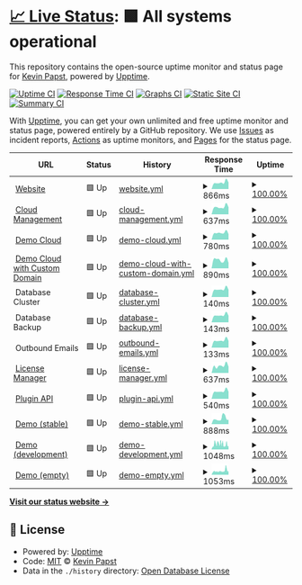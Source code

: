 # [📈 Live Status](https://kevinpapst.github.io/cloud-status): <!--live status--> **🟩 All systems operational**

This repository contains the open-source uptime monitor and status page for [Kevin Papst](www.kevinpapst.de), powered by [Upptime](https://github.com/upptime/upptime).

[![Uptime CI](https://github.com/kevinpapst/cloud-status/workflows/Uptime%20CI/badge.svg)](https://github.com/kevinpapst/cloud-status/actions?query=workflow%3A%22Uptime+CI%22)
[![Response Time CI](https://github.com/kevinpapst/cloud-status/workflows/Response%20Time%20CI/badge.svg)](https://github.com/kevinpapst/cloud-status/actions?query=workflow%3A%22Response+Time+CI%22)
[![Graphs CI](https://github.com/kevinpapst/cloud-status/workflows/Graphs%20CI/badge.svg)](https://github.com/kevinpapst/cloud-status/actions?query=workflow%3A%22Graphs+CI%22)
[![Static Site CI](https://github.com/kevinpapst/cloud-status/workflows/Static%20Site%20CI/badge.svg)](https://github.com/kevinpapst/cloud-status/actions?query=workflow%3A%22Static+Site+CI%22)
[![Summary CI](https://github.com/kevinpapst/cloud-status/workflows/Summary%20CI/badge.svg)](https://github.com/kevinpapst/cloud-status/actions?query=workflow%3A%22Summary+CI%22)

With [Upptime](https://upptime.js.org), you can get your own unlimited and free uptime monitor and status page, powered entirely by a GitHub repository. We use [Issues](https://github.com/kevinpapst/cloud-status/issues) as incident reports, [Actions](https://github.com/kevinpapst/cloud-status/actions) as uptime monitors, and [Pages](https://kevinpapst.github.io/cloud-status) for the status page.

<!--start: status pages-->
<!-- This summary is generated by Upptime (https://github.com/upptime/upptime) -->
<!-- Do not edit this manually, your changes will be overwritten -->
<!-- prettier-ignore -->
| URL | Status | History | Response Time | Uptime |
| --- | ------ | ------- | ------------- | ------ |
| <img alt="" src="https://icons.duckduckgo.com/ip3/www.kimai.org.ico" height="13"> [Website](https://www.kimai.org) | 🟩 Up | [website.yml](https://github.com/kevinpapst/cloud-status/commits/HEAD/history/website.yml) | <details><summary><img alt="Response time graph" src="./graphs/website/response-time-week.png" height="20"> 866ms</summary><br><a href="https://uptime.kimai.cloud/history/website"><img alt="Response time 870" src="https://img.shields.io/endpoint?url=https%3A%2F%2Fraw.githubusercontent.com%2Fkevinpapst%2Fcloud-status%2FHEAD%2Fapi%2Fwebsite%2Fresponse-time.json"></a><br><a href="https://uptime.kimai.cloud/history/website"><img alt="24-hour response time 631" src="https://img.shields.io/endpoint?url=https%3A%2F%2Fraw.githubusercontent.com%2Fkevinpapst%2Fcloud-status%2FHEAD%2Fapi%2Fwebsite%2Fresponse-time-day.json"></a><br><a href="https://uptime.kimai.cloud/history/website"><img alt="7-day response time 866" src="https://img.shields.io/endpoint?url=https%3A%2F%2Fraw.githubusercontent.com%2Fkevinpapst%2Fcloud-status%2FHEAD%2Fapi%2Fwebsite%2Fresponse-time-week.json"></a><br><a href="https://uptime.kimai.cloud/history/website"><img alt="30-day response time 861" src="https://img.shields.io/endpoint?url=https%3A%2F%2Fraw.githubusercontent.com%2Fkevinpapst%2Fcloud-status%2FHEAD%2Fapi%2Fwebsite%2Fresponse-time-month.json"></a><br><a href="https://uptime.kimai.cloud/history/website"><img alt="1-year response time 883" src="https://img.shields.io/endpoint?url=https%3A%2F%2Fraw.githubusercontent.com%2Fkevinpapst%2Fcloud-status%2FHEAD%2Fapi%2Fwebsite%2Fresponse-time-year.json"></a></details> | <details><summary><a href="https://uptime.kimai.cloud/history/website">100.00%</a></summary><a href="https://uptime.kimai.cloud/history/website"><img alt="All-time uptime 100.00%" src="https://img.shields.io/endpoint?url=https%3A%2F%2Fraw.githubusercontent.com%2Fkevinpapst%2Fcloud-status%2FHEAD%2Fapi%2Fwebsite%2Fuptime.json"></a><br><a href="https://uptime.kimai.cloud/history/website"><img alt="24-hour uptime 100.00%" src="https://img.shields.io/endpoint?url=https%3A%2F%2Fraw.githubusercontent.com%2Fkevinpapst%2Fcloud-status%2FHEAD%2Fapi%2Fwebsite%2Fuptime-day.json"></a><br><a href="https://uptime.kimai.cloud/history/website"><img alt="7-day uptime 100.00%" src="https://img.shields.io/endpoint?url=https%3A%2F%2Fraw.githubusercontent.com%2Fkevinpapst%2Fcloud-status%2FHEAD%2Fapi%2Fwebsite%2Fuptime-week.json"></a><br><a href="https://uptime.kimai.cloud/history/website"><img alt="30-day uptime 100.00%" src="https://img.shields.io/endpoint?url=https%3A%2F%2Fraw.githubusercontent.com%2Fkevinpapst%2Fcloud-status%2FHEAD%2Fapi%2Fwebsite%2Fuptime-month.json"></a><br><a href="https://uptime.kimai.cloud/history/website"><img alt="1-year uptime 100.00%" src="https://img.shields.io/endpoint?url=https%3A%2F%2Fraw.githubusercontent.com%2Fkevinpapst%2Fcloud-status%2FHEAD%2Fapi%2Fwebsite%2Fuptime-year.json"></a></details>
| <img alt="" src="https://icons.duckduckgo.com/ip3/www.kimai.cloud.ico" height="13"> [Cloud Management](https://www.kimai.cloud/auth/registration) | 🟩 Up | [cloud-management.yml](https://github.com/kevinpapst/cloud-status/commits/HEAD/history/cloud-management.yml) | <details><summary><img alt="Response time graph" src="./graphs/cloud-management/response-time-week.png" height="20"> 637ms</summary><br><a href="https://uptime.kimai.cloud/history/cloud-management"><img alt="Response time 637" src="https://img.shields.io/endpoint?url=https%3A%2F%2Fraw.githubusercontent.com%2Fkevinpapst%2Fcloud-status%2FHEAD%2Fapi%2Fcloud-management%2Fresponse-time.json"></a><br><a href="https://uptime.kimai.cloud/history/cloud-management"><img alt="24-hour response time 588" src="https://img.shields.io/endpoint?url=https%3A%2F%2Fraw.githubusercontent.com%2Fkevinpapst%2Fcloud-status%2FHEAD%2Fapi%2Fcloud-management%2Fresponse-time-day.json"></a><br><a href="https://uptime.kimai.cloud/history/cloud-management"><img alt="7-day response time 637" src="https://img.shields.io/endpoint?url=https%3A%2F%2Fraw.githubusercontent.com%2Fkevinpapst%2Fcloud-status%2FHEAD%2Fapi%2Fcloud-management%2Fresponse-time-week.json"></a><br><a href="https://uptime.kimai.cloud/history/cloud-management"><img alt="30-day response time 654" src="https://img.shields.io/endpoint?url=https%3A%2F%2Fraw.githubusercontent.com%2Fkevinpapst%2Fcloud-status%2FHEAD%2Fapi%2Fcloud-management%2Fresponse-time-month.json"></a><br><a href="https://uptime.kimai.cloud/history/cloud-management"><img alt="1-year response time 637" src="https://img.shields.io/endpoint?url=https%3A%2F%2Fraw.githubusercontent.com%2Fkevinpapst%2Fcloud-status%2FHEAD%2Fapi%2Fcloud-management%2Fresponse-time-year.json"></a></details> | <details><summary><a href="https://uptime.kimai.cloud/history/cloud-management">100.00%</a></summary><a href="https://uptime.kimai.cloud/history/cloud-management"><img alt="All-time uptime 100.00%" src="https://img.shields.io/endpoint?url=https%3A%2F%2Fraw.githubusercontent.com%2Fkevinpapst%2Fcloud-status%2FHEAD%2Fapi%2Fcloud-management%2Fuptime.json"></a><br><a href="https://uptime.kimai.cloud/history/cloud-management"><img alt="24-hour uptime 100.00%" src="https://img.shields.io/endpoint?url=https%3A%2F%2Fraw.githubusercontent.com%2Fkevinpapst%2Fcloud-status%2FHEAD%2Fapi%2Fcloud-management%2Fuptime-day.json"></a><br><a href="https://uptime.kimai.cloud/history/cloud-management"><img alt="7-day uptime 100.00%" src="https://img.shields.io/endpoint?url=https%3A%2F%2Fraw.githubusercontent.com%2Fkevinpapst%2Fcloud-status%2FHEAD%2Fapi%2Fcloud-management%2Fuptime-week.json"></a><br><a href="https://uptime.kimai.cloud/history/cloud-management"><img alt="30-day uptime 100.00%" src="https://img.shields.io/endpoint?url=https%3A%2F%2Fraw.githubusercontent.com%2Fkevinpapst%2Fcloud-status%2FHEAD%2Fapi%2Fcloud-management%2Fuptime-month.json"></a><br><a href="https://uptime.kimai.cloud/history/cloud-management"><img alt="1-year uptime 100.00%" src="https://img.shields.io/endpoint?url=https%3A%2F%2Fraw.githubusercontent.com%2Fkevinpapst%2Fcloud-status%2FHEAD%2Fapi%2Fcloud-management%2Fuptime-year.json"></a></details>
| <img alt="" src="https://icons.duckduckgo.com/ip3/kevin.kimai.cloud.ico" height="13"> [Demo Cloud](https://kevin.kimai.cloud/de/login) | 🟩 Up | [demo-cloud.yml](https://github.com/kevinpapst/cloud-status/commits/HEAD/history/demo-cloud.yml) | <details><summary><img alt="Response time graph" src="./graphs/demo-cloud/response-time-week.png" height="20"> 780ms</summary><br><a href="https://uptime.kimai.cloud/history/demo-cloud"><img alt="Response time 672" src="https://img.shields.io/endpoint?url=https%3A%2F%2Fraw.githubusercontent.com%2Fkevinpapst%2Fcloud-status%2FHEAD%2Fapi%2Fdemo-cloud%2Fresponse-time.json"></a><br><a href="https://uptime.kimai.cloud/history/demo-cloud"><img alt="24-hour response time 643" src="https://img.shields.io/endpoint?url=https%3A%2F%2Fraw.githubusercontent.com%2Fkevinpapst%2Fcloud-status%2FHEAD%2Fapi%2Fdemo-cloud%2Fresponse-time-day.json"></a><br><a href="https://uptime.kimai.cloud/history/demo-cloud"><img alt="7-day response time 780" src="https://img.shields.io/endpoint?url=https%3A%2F%2Fraw.githubusercontent.com%2Fkevinpapst%2Fcloud-status%2FHEAD%2Fapi%2Fdemo-cloud%2Fresponse-time-week.json"></a><br><a href="https://uptime.kimai.cloud/history/demo-cloud"><img alt="30-day response time 767" src="https://img.shields.io/endpoint?url=https%3A%2F%2Fraw.githubusercontent.com%2Fkevinpapst%2Fcloud-status%2FHEAD%2Fapi%2Fdemo-cloud%2Fresponse-time-month.json"></a><br><a href="https://uptime.kimai.cloud/history/demo-cloud"><img alt="1-year response time 691" src="https://img.shields.io/endpoint?url=https%3A%2F%2Fraw.githubusercontent.com%2Fkevinpapst%2Fcloud-status%2FHEAD%2Fapi%2Fdemo-cloud%2Fresponse-time-year.json"></a></details> | <details><summary><a href="https://uptime.kimai.cloud/history/demo-cloud">100.00%</a></summary><a href="https://uptime.kimai.cloud/history/demo-cloud"><img alt="All-time uptime 100.00%" src="https://img.shields.io/endpoint?url=https%3A%2F%2Fraw.githubusercontent.com%2Fkevinpapst%2Fcloud-status%2FHEAD%2Fapi%2Fdemo-cloud%2Fuptime.json"></a><br><a href="https://uptime.kimai.cloud/history/demo-cloud"><img alt="24-hour uptime 100.00%" src="https://img.shields.io/endpoint?url=https%3A%2F%2Fraw.githubusercontent.com%2Fkevinpapst%2Fcloud-status%2FHEAD%2Fapi%2Fdemo-cloud%2Fuptime-day.json"></a><br><a href="https://uptime.kimai.cloud/history/demo-cloud"><img alt="7-day uptime 100.00%" src="https://img.shields.io/endpoint?url=https%3A%2F%2Fraw.githubusercontent.com%2Fkevinpapst%2Fcloud-status%2FHEAD%2Fapi%2Fdemo-cloud%2Fuptime-week.json"></a><br><a href="https://uptime.kimai.cloud/history/demo-cloud"><img alt="30-day uptime 100.00%" src="https://img.shields.io/endpoint?url=https%3A%2F%2Fraw.githubusercontent.com%2Fkevinpapst%2Fcloud-status%2FHEAD%2Fapi%2Fdemo-cloud%2Fuptime-month.json"></a><br><a href="https://uptime.kimai.cloud/history/demo-cloud"><img alt="1-year uptime 100.00%" src="https://img.shields.io/endpoint?url=https%3A%2F%2Fraw.githubusercontent.com%2Fkevinpapst%2Fcloud-status%2FHEAD%2Fapi%2Fdemo-cloud%2Fuptime-year.json"></a></details>
| <img alt="" src="https://icons.duckduckgo.com/ip3/time.kevinpapst.de.ico" height="13"> [Demo Cloud with Custom Domain](https://time.kevinpapst.de/de/login) | 🟩 Up | [demo-cloud-with-custom-domain.yml](https://github.com/kevinpapst/cloud-status/commits/HEAD/history/demo-cloud-with-custom-domain.yml) | <details><summary><img alt="Response time graph" src="./graphs/demo-cloud-with-custom-domain/response-time-week.png" height="20"> 890ms</summary><br><a href="https://uptime.kimai.cloud/history/demo-cloud-with-custom-domain"><img alt="Response time 969" src="https://img.shields.io/endpoint?url=https%3A%2F%2Fraw.githubusercontent.com%2Fkevinpapst%2Fcloud-status%2FHEAD%2Fapi%2Fdemo-cloud-with-custom-domain%2Fresponse-time.json"></a><br><a href="https://uptime.kimai.cloud/history/demo-cloud-with-custom-domain"><img alt="24-hour response time 692" src="https://img.shields.io/endpoint?url=https%3A%2F%2Fraw.githubusercontent.com%2Fkevinpapst%2Fcloud-status%2FHEAD%2Fapi%2Fdemo-cloud-with-custom-domain%2Fresponse-time-day.json"></a><br><a href="https://uptime.kimai.cloud/history/demo-cloud-with-custom-domain"><img alt="7-day response time 890" src="https://img.shields.io/endpoint?url=https%3A%2F%2Fraw.githubusercontent.com%2Fkevinpapst%2Fcloud-status%2FHEAD%2Fapi%2Fdemo-cloud-with-custom-domain%2Fresponse-time-week.json"></a><br><a href="https://uptime.kimai.cloud/history/demo-cloud-with-custom-domain"><img alt="30-day response time 930" src="https://img.shields.io/endpoint?url=https%3A%2F%2Fraw.githubusercontent.com%2Fkevinpapst%2Fcloud-status%2FHEAD%2Fapi%2Fdemo-cloud-with-custom-domain%2Fresponse-time-month.json"></a><br><a href="https://uptime.kimai.cloud/history/demo-cloud-with-custom-domain"><img alt="1-year response time 969" src="https://img.shields.io/endpoint?url=https%3A%2F%2Fraw.githubusercontent.com%2Fkevinpapst%2Fcloud-status%2FHEAD%2Fapi%2Fdemo-cloud-with-custom-domain%2Fresponse-time-year.json"></a></details> | <details><summary><a href="https://uptime.kimai.cloud/history/demo-cloud-with-custom-domain">100.00%</a></summary><a href="https://uptime.kimai.cloud/history/demo-cloud-with-custom-domain"><img alt="All-time uptime 100.00%" src="https://img.shields.io/endpoint?url=https%3A%2F%2Fraw.githubusercontent.com%2Fkevinpapst%2Fcloud-status%2FHEAD%2Fapi%2Fdemo-cloud-with-custom-domain%2Fuptime.json"></a><br><a href="https://uptime.kimai.cloud/history/demo-cloud-with-custom-domain"><img alt="24-hour uptime 100.00%" src="https://img.shields.io/endpoint?url=https%3A%2F%2Fraw.githubusercontent.com%2Fkevinpapst%2Fcloud-status%2FHEAD%2Fapi%2Fdemo-cloud-with-custom-domain%2Fuptime-day.json"></a><br><a href="https://uptime.kimai.cloud/history/demo-cloud-with-custom-domain"><img alt="7-day uptime 100.00%" src="https://img.shields.io/endpoint?url=https%3A%2F%2Fraw.githubusercontent.com%2Fkevinpapst%2Fcloud-status%2FHEAD%2Fapi%2Fdemo-cloud-with-custom-domain%2Fuptime-week.json"></a><br><a href="https://uptime.kimai.cloud/history/demo-cloud-with-custom-domain"><img alt="30-day uptime 100.00%" src="https://img.shields.io/endpoint?url=https%3A%2F%2Fraw.githubusercontent.com%2Fkevinpapst%2Fcloud-status%2FHEAD%2Fapi%2Fdemo-cloud-with-custom-domain%2Fuptime-month.json"></a><br><a href="https://uptime.kimai.cloud/history/demo-cloud-with-custom-domain"><img alt="1-year uptime 100.00%" src="https://img.shields.io/endpoint?url=https%3A%2F%2Fraw.githubusercontent.com%2Fkevinpapst%2Fcloud-status%2FHEAD%2Fapi%2Fdemo-cloud-with-custom-domain%2Fuptime-year.json"></a></details>
| <img alt="" src="https://icons.duckduckgo.com/ip3/null.ico" height="13"> Database Cluster | 🟩 Up | [database-cluster.yml](https://github.com/kevinpapst/cloud-status/commits/HEAD/history/database-cluster.yml) | <details><summary><img alt="Response time graph" src="./graphs/database-cluster/response-time-week.png" height="20"> 140ms</summary><br><a href="https://uptime.kimai.cloud/history/database-cluster"><img alt="Response time 137" src="https://img.shields.io/endpoint?url=https%3A%2F%2Fraw.githubusercontent.com%2Fkevinpapst%2Fcloud-status%2FHEAD%2Fapi%2Fdatabase-cluster%2Fresponse-time.json"></a><br><a href="https://uptime.kimai.cloud/history/database-cluster"><img alt="24-hour response time 115" src="https://img.shields.io/endpoint?url=https%3A%2F%2Fraw.githubusercontent.com%2Fkevinpapst%2Fcloud-status%2FHEAD%2Fapi%2Fdatabase-cluster%2Fresponse-time-day.json"></a><br><a href="https://uptime.kimai.cloud/history/database-cluster"><img alt="7-day response time 140" src="https://img.shields.io/endpoint?url=https%3A%2F%2Fraw.githubusercontent.com%2Fkevinpapst%2Fcloud-status%2FHEAD%2Fapi%2Fdatabase-cluster%2Fresponse-time-week.json"></a><br><a href="https://uptime.kimai.cloud/history/database-cluster"><img alt="30-day response time 139" src="https://img.shields.io/endpoint?url=https%3A%2F%2Fraw.githubusercontent.com%2Fkevinpapst%2Fcloud-status%2FHEAD%2Fapi%2Fdatabase-cluster%2Fresponse-time-month.json"></a><br><a href="https://uptime.kimai.cloud/history/database-cluster"><img alt="1-year response time 140" src="https://img.shields.io/endpoint?url=https%3A%2F%2Fraw.githubusercontent.com%2Fkevinpapst%2Fcloud-status%2FHEAD%2Fapi%2Fdatabase-cluster%2Fresponse-time-year.json"></a></details> | <details><summary><a href="https://uptime.kimai.cloud/history/database-cluster">100.00%</a></summary><a href="https://uptime.kimai.cloud/history/database-cluster"><img alt="All-time uptime 100.00%" src="https://img.shields.io/endpoint?url=https%3A%2F%2Fraw.githubusercontent.com%2Fkevinpapst%2Fcloud-status%2FHEAD%2Fapi%2Fdatabase-cluster%2Fuptime.json"></a><br><a href="https://uptime.kimai.cloud/history/database-cluster"><img alt="24-hour uptime 100.00%" src="https://img.shields.io/endpoint?url=https%3A%2F%2Fraw.githubusercontent.com%2Fkevinpapst%2Fcloud-status%2FHEAD%2Fapi%2Fdatabase-cluster%2Fuptime-day.json"></a><br><a href="https://uptime.kimai.cloud/history/database-cluster"><img alt="7-day uptime 100.00%" src="https://img.shields.io/endpoint?url=https%3A%2F%2Fraw.githubusercontent.com%2Fkevinpapst%2Fcloud-status%2FHEAD%2Fapi%2Fdatabase-cluster%2Fuptime-week.json"></a><br><a href="https://uptime.kimai.cloud/history/database-cluster"><img alt="30-day uptime 100.00%" src="https://img.shields.io/endpoint?url=https%3A%2F%2Fraw.githubusercontent.com%2Fkevinpapst%2Fcloud-status%2FHEAD%2Fapi%2Fdatabase-cluster%2Fuptime-month.json"></a><br><a href="https://uptime.kimai.cloud/history/database-cluster"><img alt="1-year uptime 100.00%" src="https://img.shields.io/endpoint?url=https%3A%2F%2Fraw.githubusercontent.com%2Fkevinpapst%2Fcloud-status%2FHEAD%2Fapi%2Fdatabase-cluster%2Fuptime-year.json"></a></details>
| <img alt="" src="https://icons.duckduckgo.com/ip3/null.ico" height="13"> Database Backup | 🟩 Up | [database-backup.yml](https://github.com/kevinpapst/cloud-status/commits/HEAD/history/database-backup.yml) | <details><summary><img alt="Response time graph" src="./graphs/database-backup/response-time-week.png" height="20"> 143ms</summary><br><a href="https://uptime.kimai.cloud/history/database-backup"><img alt="Response time 138" src="https://img.shields.io/endpoint?url=https%3A%2F%2Fraw.githubusercontent.com%2Fkevinpapst%2Fcloud-status%2FHEAD%2Fapi%2Fdatabase-backup%2Fresponse-time.json"></a><br><a href="https://uptime.kimai.cloud/history/database-backup"><img alt="24-hour response time 115" src="https://img.shields.io/endpoint?url=https%3A%2F%2Fraw.githubusercontent.com%2Fkevinpapst%2Fcloud-status%2FHEAD%2Fapi%2Fdatabase-backup%2Fresponse-time-day.json"></a><br><a href="https://uptime.kimai.cloud/history/database-backup"><img alt="7-day response time 143" src="https://img.shields.io/endpoint?url=https%3A%2F%2Fraw.githubusercontent.com%2Fkevinpapst%2Fcloud-status%2FHEAD%2Fapi%2Fdatabase-backup%2Fresponse-time-week.json"></a><br><a href="https://uptime.kimai.cloud/history/database-backup"><img alt="30-day response time 143" src="https://img.shields.io/endpoint?url=https%3A%2F%2Fraw.githubusercontent.com%2Fkevinpapst%2Fcloud-status%2FHEAD%2Fapi%2Fdatabase-backup%2Fresponse-time-month.json"></a><br><a href="https://uptime.kimai.cloud/history/database-backup"><img alt="1-year response time 141" src="https://img.shields.io/endpoint?url=https%3A%2F%2Fraw.githubusercontent.com%2Fkevinpapst%2Fcloud-status%2FHEAD%2Fapi%2Fdatabase-backup%2Fresponse-time-year.json"></a></details> | <details><summary><a href="https://uptime.kimai.cloud/history/database-backup">100.00%</a></summary><a href="https://uptime.kimai.cloud/history/database-backup"><img alt="All-time uptime 99.96%" src="https://img.shields.io/endpoint?url=https%3A%2F%2Fraw.githubusercontent.com%2Fkevinpapst%2Fcloud-status%2FHEAD%2Fapi%2Fdatabase-backup%2Fuptime.json"></a><br><a href="https://uptime.kimai.cloud/history/database-backup"><img alt="24-hour uptime 100.00%" src="https://img.shields.io/endpoint?url=https%3A%2F%2Fraw.githubusercontent.com%2Fkevinpapst%2Fcloud-status%2FHEAD%2Fapi%2Fdatabase-backup%2Fuptime-day.json"></a><br><a href="https://uptime.kimai.cloud/history/database-backup"><img alt="7-day uptime 100.00%" src="https://img.shields.io/endpoint?url=https%3A%2F%2Fraw.githubusercontent.com%2Fkevinpapst%2Fcloud-status%2FHEAD%2Fapi%2Fdatabase-backup%2Fuptime-week.json"></a><br><a href="https://uptime.kimai.cloud/history/database-backup"><img alt="30-day uptime 99.71%" src="https://img.shields.io/endpoint?url=https%3A%2F%2Fraw.githubusercontent.com%2Fkevinpapst%2Fcloud-status%2FHEAD%2Fapi%2Fdatabase-backup%2Fuptime-month.json"></a><br><a href="https://uptime.kimai.cloud/history/database-backup"><img alt="1-year uptime 99.89%" src="https://img.shields.io/endpoint?url=https%3A%2F%2Fraw.githubusercontent.com%2Fkevinpapst%2Fcloud-status%2FHEAD%2Fapi%2Fdatabase-backup%2Fuptime-year.json"></a></details>
| <img alt="" src="https://icons.duckduckgo.com/ip3/null.ico" height="13"> Outbound Emails | 🟩 Up | [outbound-emails.yml](https://github.com/kevinpapst/cloud-status/commits/HEAD/history/outbound-emails.yml) | <details><summary><img alt="Response time graph" src="./graphs/outbound-emails/response-time-week.png" height="20"> 133ms</summary><br><a href="https://uptime.kimai.cloud/history/outbound-emails"><img alt="Response time 131" src="https://img.shields.io/endpoint?url=https%3A%2F%2Fraw.githubusercontent.com%2Fkevinpapst%2Fcloud-status%2FHEAD%2Fapi%2Foutbound-emails%2Fresponse-time.json"></a><br><a href="https://uptime.kimai.cloud/history/outbound-emails"><img alt="24-hour response time 107" src="https://img.shields.io/endpoint?url=https%3A%2F%2Fraw.githubusercontent.com%2Fkevinpapst%2Fcloud-status%2FHEAD%2Fapi%2Foutbound-emails%2Fresponse-time-day.json"></a><br><a href="https://uptime.kimai.cloud/history/outbound-emails"><img alt="7-day response time 133" src="https://img.shields.io/endpoint?url=https%3A%2F%2Fraw.githubusercontent.com%2Fkevinpapst%2Fcloud-status%2FHEAD%2Fapi%2Foutbound-emails%2Fresponse-time-week.json"></a><br><a href="https://uptime.kimai.cloud/history/outbound-emails"><img alt="30-day response time 132" src="https://img.shields.io/endpoint?url=https%3A%2F%2Fraw.githubusercontent.com%2Fkevinpapst%2Fcloud-status%2FHEAD%2Fapi%2Foutbound-emails%2Fresponse-time-month.json"></a><br><a href="https://uptime.kimai.cloud/history/outbound-emails"><img alt="1-year response time 133" src="https://img.shields.io/endpoint?url=https%3A%2F%2Fraw.githubusercontent.com%2Fkevinpapst%2Fcloud-status%2FHEAD%2Fapi%2Foutbound-emails%2Fresponse-time-year.json"></a></details> | <details><summary><a href="https://uptime.kimai.cloud/history/outbound-emails">100.00%</a></summary><a href="https://uptime.kimai.cloud/history/outbound-emails"><img alt="All-time uptime 99.99%" src="https://img.shields.io/endpoint?url=https%3A%2F%2Fraw.githubusercontent.com%2Fkevinpapst%2Fcloud-status%2FHEAD%2Fapi%2Foutbound-emails%2Fuptime.json"></a><br><a href="https://uptime.kimai.cloud/history/outbound-emails"><img alt="24-hour uptime 100.00%" src="https://img.shields.io/endpoint?url=https%3A%2F%2Fraw.githubusercontent.com%2Fkevinpapst%2Fcloud-status%2FHEAD%2Fapi%2Foutbound-emails%2Fuptime-day.json"></a><br><a href="https://uptime.kimai.cloud/history/outbound-emails"><img alt="7-day uptime 100.00%" src="https://img.shields.io/endpoint?url=https%3A%2F%2Fraw.githubusercontent.com%2Fkevinpapst%2Fcloud-status%2FHEAD%2Fapi%2Foutbound-emails%2Fuptime-week.json"></a><br><a href="https://uptime.kimai.cloud/history/outbound-emails"><img alt="30-day uptime 100.00%" src="https://img.shields.io/endpoint?url=https%3A%2F%2Fraw.githubusercontent.com%2Fkevinpapst%2Fcloud-status%2FHEAD%2Fapi%2Foutbound-emails%2Fuptime-month.json"></a><br><a href="https://uptime.kimai.cloud/history/outbound-emails"><img alt="1-year uptime 99.96%" src="https://img.shields.io/endpoint?url=https%3A%2F%2Fraw.githubusercontent.com%2Fkevinpapst%2Fcloud-status%2FHEAD%2Fapi%2Foutbound-emails%2Fuptime-year.json"></a></details>
| <img alt="" src="https://icons.duckduckgo.com/ip3/license.kimai.org.ico" height="13"> [License Manager](https://license.kimai.org/) | 🟩 Up | [license-manager.yml](https://github.com/kevinpapst/cloud-status/commits/HEAD/history/license-manager.yml) | <details><summary><img alt="Response time graph" src="./graphs/license-manager/response-time-week.png" height="20"> 637ms</summary><br><a href="https://uptime.kimai.cloud/history/license-manager"><img alt="Response time 637" src="https://img.shields.io/endpoint?url=https%3A%2F%2Fraw.githubusercontent.com%2Fkevinpapst%2Fcloud-status%2FHEAD%2Fapi%2Flicense-manager%2Fresponse-time.json"></a><br><a href="https://uptime.kimai.cloud/history/license-manager"><img alt="24-hour response time 473" src="https://img.shields.io/endpoint?url=https%3A%2F%2Fraw.githubusercontent.com%2Fkevinpapst%2Fcloud-status%2FHEAD%2Fapi%2Flicense-manager%2Fresponse-time-day.json"></a><br><a href="https://uptime.kimai.cloud/history/license-manager"><img alt="7-day response time 637" src="https://img.shields.io/endpoint?url=https%3A%2F%2Fraw.githubusercontent.com%2Fkevinpapst%2Fcloud-status%2FHEAD%2Fapi%2Flicense-manager%2Fresponse-time-week.json"></a><br><a href="https://uptime.kimai.cloud/history/license-manager"><img alt="30-day response time 649" src="https://img.shields.io/endpoint?url=https%3A%2F%2Fraw.githubusercontent.com%2Fkevinpapst%2Fcloud-status%2FHEAD%2Fapi%2Flicense-manager%2Fresponse-time-month.json"></a><br><a href="https://uptime.kimai.cloud/history/license-manager"><img alt="1-year response time 637" src="https://img.shields.io/endpoint?url=https%3A%2F%2Fraw.githubusercontent.com%2Fkevinpapst%2Fcloud-status%2FHEAD%2Fapi%2Flicense-manager%2Fresponse-time-year.json"></a></details> | <details><summary><a href="https://uptime.kimai.cloud/history/license-manager">100.00%</a></summary><a href="https://uptime.kimai.cloud/history/license-manager"><img alt="All-time uptime 100.00%" src="https://img.shields.io/endpoint?url=https%3A%2F%2Fraw.githubusercontent.com%2Fkevinpapst%2Fcloud-status%2FHEAD%2Fapi%2Flicense-manager%2Fuptime.json"></a><br><a href="https://uptime.kimai.cloud/history/license-manager"><img alt="24-hour uptime 100.00%" src="https://img.shields.io/endpoint?url=https%3A%2F%2Fraw.githubusercontent.com%2Fkevinpapst%2Fcloud-status%2FHEAD%2Fapi%2Flicense-manager%2Fuptime-day.json"></a><br><a href="https://uptime.kimai.cloud/history/license-manager"><img alt="7-day uptime 100.00%" src="https://img.shields.io/endpoint?url=https%3A%2F%2Fraw.githubusercontent.com%2Fkevinpapst%2Fcloud-status%2FHEAD%2Fapi%2Flicense-manager%2Fuptime-week.json"></a><br><a href="https://uptime.kimai.cloud/history/license-manager"><img alt="30-day uptime 100.00%" src="https://img.shields.io/endpoint?url=https%3A%2F%2Fraw.githubusercontent.com%2Fkevinpapst%2Fcloud-status%2FHEAD%2Fapi%2Flicense-manager%2Fuptime-month.json"></a><br><a href="https://uptime.kimai.cloud/history/license-manager"><img alt="1-year uptime 100.00%" src="https://img.shields.io/endpoint?url=https%3A%2F%2Fraw.githubusercontent.com%2Fkevinpapst%2Fcloud-status%2FHEAD%2Fapi%2Flicense-manager%2Fuptime-year.json"></a></details>
| <img alt="" src="https://icons.duckduckgo.com/ip3/www.kimai.org.ico" height="13"> [Plugin API](https://www.kimai.org/plugins.json) | 🟩 Up | [plugin-api.yml](https://github.com/kevinpapst/cloud-status/commits/HEAD/history/plugin-api.yml) | <details><summary><img alt="Response time graph" src="./graphs/plugin-api/response-time-week.png" height="20"> 540ms</summary><br><a href="https://uptime.kimai.cloud/history/plugin-api"><img alt="Response time 544" src="https://img.shields.io/endpoint?url=https%3A%2F%2Fraw.githubusercontent.com%2Fkevinpapst%2Fcloud-status%2FHEAD%2Fapi%2Fplugin-api%2Fresponse-time.json"></a><br><a href="https://uptime.kimai.cloud/history/plugin-api"><img alt="24-hour response time 440" src="https://img.shields.io/endpoint?url=https%3A%2F%2Fraw.githubusercontent.com%2Fkevinpapst%2Fcloud-status%2FHEAD%2Fapi%2Fplugin-api%2Fresponse-time-day.json"></a><br><a href="https://uptime.kimai.cloud/history/plugin-api"><img alt="7-day response time 540" src="https://img.shields.io/endpoint?url=https%3A%2F%2Fraw.githubusercontent.com%2Fkevinpapst%2Fcloud-status%2FHEAD%2Fapi%2Fplugin-api%2Fresponse-time-week.json"></a><br><a href="https://uptime.kimai.cloud/history/plugin-api"><img alt="30-day response time 537" src="https://img.shields.io/endpoint?url=https%3A%2F%2Fraw.githubusercontent.com%2Fkevinpapst%2Fcloud-status%2FHEAD%2Fapi%2Fplugin-api%2Fresponse-time-month.json"></a><br><a href="https://uptime.kimai.cloud/history/plugin-api"><img alt="1-year response time 544" src="https://img.shields.io/endpoint?url=https%3A%2F%2Fraw.githubusercontent.com%2Fkevinpapst%2Fcloud-status%2FHEAD%2Fapi%2Fplugin-api%2Fresponse-time-year.json"></a></details> | <details><summary><a href="https://uptime.kimai.cloud/history/plugin-api">100.00%</a></summary><a href="https://uptime.kimai.cloud/history/plugin-api"><img alt="All-time uptime 100.00%" src="https://img.shields.io/endpoint?url=https%3A%2F%2Fraw.githubusercontent.com%2Fkevinpapst%2Fcloud-status%2FHEAD%2Fapi%2Fplugin-api%2Fuptime.json"></a><br><a href="https://uptime.kimai.cloud/history/plugin-api"><img alt="24-hour uptime 100.00%" src="https://img.shields.io/endpoint?url=https%3A%2F%2Fraw.githubusercontent.com%2Fkevinpapst%2Fcloud-status%2FHEAD%2Fapi%2Fplugin-api%2Fuptime-day.json"></a><br><a href="https://uptime.kimai.cloud/history/plugin-api"><img alt="7-day uptime 100.00%" src="https://img.shields.io/endpoint?url=https%3A%2F%2Fraw.githubusercontent.com%2Fkevinpapst%2Fcloud-status%2FHEAD%2Fapi%2Fplugin-api%2Fuptime-week.json"></a><br><a href="https://uptime.kimai.cloud/history/plugin-api"><img alt="30-day uptime 100.00%" src="https://img.shields.io/endpoint?url=https%3A%2F%2Fraw.githubusercontent.com%2Fkevinpapst%2Fcloud-status%2FHEAD%2Fapi%2Fplugin-api%2Fuptime-month.json"></a><br><a href="https://uptime.kimai.cloud/history/plugin-api"><img alt="1-year uptime 100.00%" src="https://img.shields.io/endpoint?url=https%3A%2F%2Fraw.githubusercontent.com%2Fkevinpapst%2Fcloud-status%2FHEAD%2Fapi%2Fplugin-api%2Fuptime-year.json"></a></details>
| <img alt="" src="https://icons.duckduckgo.com/ip3/demo-stable.kimai.org.ico" height="13"> [Demo (stable)](https://demo-stable.kimai.org/en/login) | 🟩 Up | [demo-stable.yml](https://github.com/kevinpapst/cloud-status/commits/HEAD/history/demo-stable.yml) | <details><summary><img alt="Response time graph" src="./graphs/demo-stable/response-time-week.png" height="20"> 888ms</summary><br><a href="https://uptime.kimai.cloud/history/demo-stable"><img alt="Response time 880" src="https://img.shields.io/endpoint?url=https%3A%2F%2Fraw.githubusercontent.com%2Fkevinpapst%2Fcloud-status%2FHEAD%2Fapi%2Fdemo-stable%2Fresponse-time.json"></a><br><a href="https://uptime.kimai.cloud/history/demo-stable"><img alt="24-hour response time 544" src="https://img.shields.io/endpoint?url=https%3A%2F%2Fraw.githubusercontent.com%2Fkevinpapst%2Fcloud-status%2FHEAD%2Fapi%2Fdemo-stable%2Fresponse-time-day.json"></a><br><a href="https://uptime.kimai.cloud/history/demo-stable"><img alt="7-day response time 888" src="https://img.shields.io/endpoint?url=https%3A%2F%2Fraw.githubusercontent.com%2Fkevinpapst%2Fcloud-status%2FHEAD%2Fapi%2Fdemo-stable%2Fresponse-time-week.json"></a><br><a href="https://uptime.kimai.cloud/history/demo-stable"><img alt="30-day response time 974" src="https://img.shields.io/endpoint?url=https%3A%2F%2Fraw.githubusercontent.com%2Fkevinpapst%2Fcloud-status%2FHEAD%2Fapi%2Fdemo-stable%2Fresponse-time-month.json"></a><br><a href="https://uptime.kimai.cloud/history/demo-stable"><img alt="1-year response time 880" src="https://img.shields.io/endpoint?url=https%3A%2F%2Fraw.githubusercontent.com%2Fkevinpapst%2Fcloud-status%2FHEAD%2Fapi%2Fdemo-stable%2Fresponse-time-year.json"></a></details> | <details><summary><a href="https://uptime.kimai.cloud/history/demo-stable">100.00%</a></summary><a href="https://uptime.kimai.cloud/history/demo-stable"><img alt="All-time uptime 99.98%" src="https://img.shields.io/endpoint?url=https%3A%2F%2Fraw.githubusercontent.com%2Fkevinpapst%2Fcloud-status%2FHEAD%2Fapi%2Fdemo-stable%2Fuptime.json"></a><br><a href="https://uptime.kimai.cloud/history/demo-stable"><img alt="24-hour uptime 100.00%" src="https://img.shields.io/endpoint?url=https%3A%2F%2Fraw.githubusercontent.com%2Fkevinpapst%2Fcloud-status%2FHEAD%2Fapi%2Fdemo-stable%2Fuptime-day.json"></a><br><a href="https://uptime.kimai.cloud/history/demo-stable"><img alt="7-day uptime 100.00%" src="https://img.shields.io/endpoint?url=https%3A%2F%2Fraw.githubusercontent.com%2Fkevinpapst%2Fcloud-status%2FHEAD%2Fapi%2Fdemo-stable%2Fuptime-week.json"></a><br><a href="https://uptime.kimai.cloud/history/demo-stable"><img alt="30-day uptime 99.96%" src="https://img.shields.io/endpoint?url=https%3A%2F%2Fraw.githubusercontent.com%2Fkevinpapst%2Fcloud-status%2FHEAD%2Fapi%2Fdemo-stable%2Fuptime-month.json"></a><br><a href="https://uptime.kimai.cloud/history/demo-stable"><img alt="1-year uptime 99.98%" src="https://img.shields.io/endpoint?url=https%3A%2F%2Fraw.githubusercontent.com%2Fkevinpapst%2Fcloud-status%2FHEAD%2Fapi%2Fdemo-stable%2Fuptime-year.json"></a></details>
| <img alt="" src="https://icons.duckduckgo.com/ip3/demo.kimai.org.ico" height="13"> [Demo (development)](https://demo.kimai.org/en/login) | 🟩 Up | [demo-development.yml](https://github.com/kevinpapst/cloud-status/commits/HEAD/history/demo-development.yml) | <details><summary><img alt="Response time graph" src="./graphs/demo-development/response-time-week.png" height="20"> 1048ms</summary><br><a href="https://uptime.kimai.cloud/history/demo-development"><img alt="Response time 1037" src="https://img.shields.io/endpoint?url=https%3A%2F%2Fraw.githubusercontent.com%2Fkevinpapst%2Fcloud-status%2FHEAD%2Fapi%2Fdemo-development%2Fresponse-time.json"></a><br><a href="https://uptime.kimai.cloud/history/demo-development"><img alt="24-hour response time 885" src="https://img.shields.io/endpoint?url=https%3A%2F%2Fraw.githubusercontent.com%2Fkevinpapst%2Fcloud-status%2FHEAD%2Fapi%2Fdemo-development%2Fresponse-time-day.json"></a><br><a href="https://uptime.kimai.cloud/history/demo-development"><img alt="7-day response time 1048" src="https://img.shields.io/endpoint?url=https%3A%2F%2Fraw.githubusercontent.com%2Fkevinpapst%2Fcloud-status%2FHEAD%2Fapi%2Fdemo-development%2Fresponse-time-week.json"></a><br><a href="https://uptime.kimai.cloud/history/demo-development"><img alt="30-day response time 1077" src="https://img.shields.io/endpoint?url=https%3A%2F%2Fraw.githubusercontent.com%2Fkevinpapst%2Fcloud-status%2FHEAD%2Fapi%2Fdemo-development%2Fresponse-time-month.json"></a><br><a href="https://uptime.kimai.cloud/history/demo-development"><img alt="1-year response time 1037" src="https://img.shields.io/endpoint?url=https%3A%2F%2Fraw.githubusercontent.com%2Fkevinpapst%2Fcloud-status%2FHEAD%2Fapi%2Fdemo-development%2Fresponse-time-year.json"></a></details> | <details><summary><a href="https://uptime.kimai.cloud/history/demo-development">100.00%</a></summary><a href="https://uptime.kimai.cloud/history/demo-development"><img alt="All-time uptime 97.11%" src="https://img.shields.io/endpoint?url=https%3A%2F%2Fraw.githubusercontent.com%2Fkevinpapst%2Fcloud-status%2FHEAD%2Fapi%2Fdemo-development%2Fuptime.json"></a><br><a href="https://uptime.kimai.cloud/history/demo-development"><img alt="24-hour uptime 100.00%" src="https://img.shields.io/endpoint?url=https%3A%2F%2Fraw.githubusercontent.com%2Fkevinpapst%2Fcloud-status%2FHEAD%2Fapi%2Fdemo-development%2Fuptime-day.json"></a><br><a href="https://uptime.kimai.cloud/history/demo-development"><img alt="7-day uptime 100.00%" src="https://img.shields.io/endpoint?url=https%3A%2F%2Fraw.githubusercontent.com%2Fkevinpapst%2Fcloud-status%2FHEAD%2Fapi%2Fdemo-development%2Fuptime-week.json"></a><br><a href="https://uptime.kimai.cloud/history/demo-development"><img alt="30-day uptime 95.61%" src="https://img.shields.io/endpoint?url=https%3A%2F%2Fraw.githubusercontent.com%2Fkevinpapst%2Fcloud-status%2FHEAD%2Fapi%2Fdemo-development%2Fuptime-month.json"></a><br><a href="https://uptime.kimai.cloud/history/demo-development"><img alt="1-year uptime 97.11%" src="https://img.shields.io/endpoint?url=https%3A%2F%2Fraw.githubusercontent.com%2Fkevinpapst%2Fcloud-status%2FHEAD%2Fapi%2Fdemo-development%2Fuptime-year.json"></a></details>
| <img alt="" src="https://icons.duckduckgo.com/ip3/demo-empty.kimai.org.ico" height="13"> [Demo (empty)](https://demo-empty.kimai.org/en/login) | 🟩 Up | [demo-empty.yml](https://github.com/kevinpapst/cloud-status/commits/HEAD/history/demo-empty.yml) | <details><summary><img alt="Response time graph" src="./graphs/demo-empty/response-time-week.png" height="20"> 1053ms</summary><br><a href="https://uptime.kimai.cloud/history/demo-empty"><img alt="Response time 1028" src="https://img.shields.io/endpoint?url=https%3A%2F%2Fraw.githubusercontent.com%2Fkevinpapst%2Fcloud-status%2FHEAD%2Fapi%2Fdemo-empty%2Fresponse-time.json"></a><br><a href="https://uptime.kimai.cloud/history/demo-empty"><img alt="24-hour response time 975" src="https://img.shields.io/endpoint?url=https%3A%2F%2Fraw.githubusercontent.com%2Fkevinpapst%2Fcloud-status%2FHEAD%2Fapi%2Fdemo-empty%2Fresponse-time-day.json"></a><br><a href="https://uptime.kimai.cloud/history/demo-empty"><img alt="7-day response time 1053" src="https://img.shields.io/endpoint?url=https%3A%2F%2Fraw.githubusercontent.com%2Fkevinpapst%2Fcloud-status%2FHEAD%2Fapi%2Fdemo-empty%2Fresponse-time-week.json"></a><br><a href="https://uptime.kimai.cloud/history/demo-empty"><img alt="30-day response time 973" src="https://img.shields.io/endpoint?url=https%3A%2F%2Fraw.githubusercontent.com%2Fkevinpapst%2Fcloud-status%2FHEAD%2Fapi%2Fdemo-empty%2Fresponse-time-month.json"></a><br><a href="https://uptime.kimai.cloud/history/demo-empty"><img alt="1-year response time 1028" src="https://img.shields.io/endpoint?url=https%3A%2F%2Fraw.githubusercontent.com%2Fkevinpapst%2Fcloud-status%2FHEAD%2Fapi%2Fdemo-empty%2Fresponse-time-year.json"></a></details> | <details><summary><a href="https://uptime.kimai.cloud/history/demo-empty">100.00%</a></summary><a href="https://uptime.kimai.cloud/history/demo-empty"><img alt="All-time uptime 98.85%" src="https://img.shields.io/endpoint?url=https%3A%2F%2Fraw.githubusercontent.com%2Fkevinpapst%2Fcloud-status%2FHEAD%2Fapi%2Fdemo-empty%2Fuptime.json"></a><br><a href="https://uptime.kimai.cloud/history/demo-empty"><img alt="24-hour uptime 100.00%" src="https://img.shields.io/endpoint?url=https%3A%2F%2Fraw.githubusercontent.com%2Fkevinpapst%2Fcloud-status%2FHEAD%2Fapi%2Fdemo-empty%2Fuptime-day.json"></a><br><a href="https://uptime.kimai.cloud/history/demo-empty"><img alt="7-day uptime 100.00%" src="https://img.shields.io/endpoint?url=https%3A%2F%2Fraw.githubusercontent.com%2Fkevinpapst%2Fcloud-status%2FHEAD%2Fapi%2Fdemo-empty%2Fuptime-week.json"></a><br><a href="https://uptime.kimai.cloud/history/demo-empty"><img alt="30-day uptime 97.29%" src="https://img.shields.io/endpoint?url=https%3A%2F%2Fraw.githubusercontent.com%2Fkevinpapst%2Fcloud-status%2FHEAD%2Fapi%2Fdemo-empty%2Fuptime-month.json"></a><br><a href="https://uptime.kimai.cloud/history/demo-empty"><img alt="1-year uptime 98.85%" src="https://img.shields.io/endpoint?url=https%3A%2F%2Fraw.githubusercontent.com%2Fkevinpapst%2Fcloud-status%2FHEAD%2Fapi%2Fdemo-empty%2Fuptime-year.json"></a></details>

<!--end: status pages-->

[**Visit our status website →**](https://kevinpapst.github.io/cloud-status)

## 📄 License

- Powered by: [Upptime](https://github.com/upptime/upptime)
- Code: [MIT](./LICENSE) © [Kevin Papst](www.kevinpapst.de)
- Data in the `./history` directory: [Open Database License](https://opendatacommons.org/licenses/odbl/1-0/)
